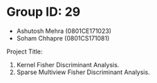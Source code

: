 # Group ID: 29

- Ashutosh Mehra (0801CE171023)
- Soham Chhapre (0801CS171081)


Project Title: 
1. Kernel Fisher Discriminant Analysis.
2. Sparse Multiview Fisher Discriminant Analysis.
